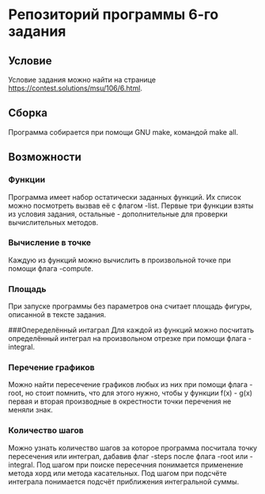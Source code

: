 # Репозиторий программы 6-го задания

## Условие
Условие задания можно найти на странице https://contest.solutions/msu/106/6.html. 

## Сборка
Программа собирается при помощи GNU make, командой make all.

## Возможности

### Функции
Программа имеет набор остатически заданных функций. Их список можно посмотреть вызвав её с флагом -list. Первые три функции взяты из условия задания, остальные - дополнительные для проверки вычислительных методов.

### Вычисление в точке
Каждую из функций можно вычислить в произвольной точке при помощи флага -compute.

### Площадь
При запуске программы без параметров она считает площадь фигуры, описанной в тексте задания.

###Опеределённый интаграл
Для каждой из функций можно посчитать определённый интеграл на произвольном отрезке при помощи флага -integral. 

### Перечение графиков 
Можно найти пересечение графиков любых  из них при помощи флага -root, но стоит помнить, что для этого нужно, чтобы у функции f(x) - g(x) первая и вторая производные в окрестности точки перечения не меняли знак. 

### Количество шагов
Можно узнать количество шагов за которое программа посчитала точку пересечения или интеграл, дабавив флаг -steps после флага -root или -integral. Под шагом при поиске пересечния понимается применение метода хорд или метода касательных. Под шагом при подсчёте интеграла понимается подсчёт приближения интегральной суммы.
